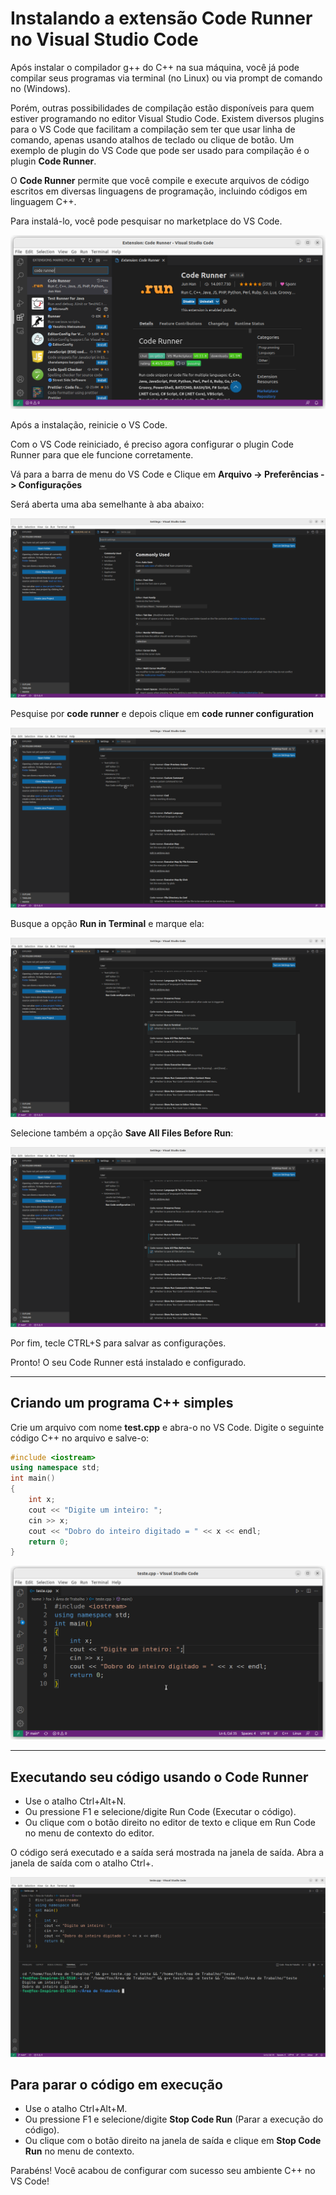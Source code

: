 # Instalando a extensão Code Runner no Visual Studio Code

Após instalar o compilador g++ do C++ na sua máquina, você já pode compilar seus programas via terminal (no Linux) 
ou via prompt de comando no (Windows). 

Porém, outras possibilidades de compilação estão disponíveis para quem estiver programando no editor Visual Studio Code. 
Existem diversos plugins para o VS Code que facilitam a compilação sem ter que usar linha de comando, apenas usando 
atalhos de teclado ou clique de botão. Um exemplo de plugin do VS Code que pode ser usado para compilação é o plugin **Code Runner**.

O **Code Runner** permite que você compile e execute arquivos de código escritos em diversas linguagens de programação, incluindo códigos em linguagem C++.

Para instalá-lo, você pode pesquisar no marketplace do VS Code.

![](images/tela1.png)

Após a instalação, reinicie o VS Code.

Com o VS Code reiniciado, é preciso agora configurar o plugin Code Runner para que ele funcione corretamente. 

Vá para a barra de menu do VS Code e Clique em **Arquivo -> Preferências -> Configurações**

Será aberta uma aba semelhante à aba abaixo:

![](images/tela2.png)

Pesquise por **code runner** e depois clique em **code runner configuration**

![](images/tela3.png)

Busque a opção **Run in Terminal** e marque ela:

![](images/tela4.png)

Selecione também a opção **Save All Files Before Run**:

![](images/tela5.png)

Por fim, tecle CTRL+S para salvar as configurações.

Pronto! O seu Code Runner está instalado e configurado.

---

## Criando um programa C++ simples

Crie um arquivo com nome **test.cpp** e abra-o no VS Code. 
Digite o seguinte código C++ no arquivo e salve-o: 

```c++
#include <iostream>
using namespace std;
int main() 
{
    int x;
    cout << "Digite um inteiro: ";
    cin >> x;
    cout << "Dobro do inteiro digitado = " << x << endl;
    return 0;
}
```

![](images/tela7.png)

---

## Executando seu código usando o Code Runner

- Use o atalho Ctrl+Alt+N.
- Ou pressione F1 e selecione/digite Run Code (Executar o código).
- Ou clique com o botão direito no editor de texto e clique em Run Code no menu de contexto do editor.

O código será executado e a saída será mostrada na janela de saída. Abra a janela de saída com o atalho Ctrl+.

![](images/tela6.png)


## Para parar o código em execução

- Use o atalho Ctrl+Alt+M.
- Ou pressione F1 e selecione/digite **Stop Code Run** (Parar a execução do código).
- Ou clique com o botão direito na janela de saída e clique em **Stop Code Run** no menu de contexto.

Parabéns! Você acabou de configurar com sucesso seu ambiente C++ no VS Code!




